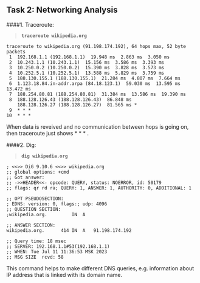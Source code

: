## Task 2: Networking Analysis

####1. Traceroute:

>**`traceroute wikipedia.org`**
```
traceroute to wikipedia.org (91.198.174.192), 64 hops max, 52 byte packets
 1  192.168.1.1 (192.168.1.1)  19.948 ms  2.863 ms  3.050 ms
 2  10.243.1.1 (10.243.1.1)  15.156 ms  3.586 ms  3.393 ms
 3  10.250.0.2 (10.250.0.2)  15.390 ms  3.828 ms  3.573 ms
 4  10.252.5.1 (10.252.5.1)  13.588 ms  5.829 ms  3.759 ms
 5  188.130.155.1 (188.130.155.1)  21.284 ms  4.807 ms  7.664 ms
 6  1.123.18.84.in-addr.arpa (84.18.123.1)  59.030 ms  13.595 ms  13.472 ms
 7  188.254.80.81 (188.254.80.81)  31.384 ms  13.586 ms  19.390 ms
 8  188.128.126.43 (188.128.126.43)  86.848 ms
    188.128.126.27 (188.128.126.27)  81.565 ms *
 9  * * *
10  * * *
```

When data is reveived and no communication between hops is going on, then traceroute just shows * * * .

####2. Dig:

>**`dig wikipedia.org`**
```
; <<>> DiG 9.10.6 <<>> wikipedia.org
;; global options: +cmd
;; Got answer:
;; ->>HEADER<<- opcode: QUERY, status: NOERROR, id: 50179
;; flags: qr rd ra; QUERY: 1, ANSWER: 1, AUTHORITY: 0, ADDITIONAL: 1

;; OPT PSEUDOSECTION:
; EDNS: version: 0, flags:; udp: 4096
;; QUESTION SECTION:
;wikipedia.org.			IN	A

;; ANSWER SECTION:
wikipedia.org.		414	IN	A	91.198.174.192

;; Query time: 18 msec
;; SERVER: 192.168.1.1#53(192.168.1.1)
;; WHEN: Tue Jul 11 11:36:53 MSK 2023
;; MSG SIZE  rcvd: 58
```
This command helps to make different DNS queries, e.g. information about IP address that is linked with its domain name.